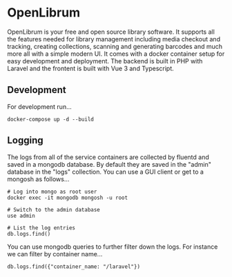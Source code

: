 # OpenLibrum

OpenLibrum is your free and open source library software. It supports all the features needed for library management
including media checkout and tracking, creating collections, scanning and generating barcodes and much more all with
a simple modern UI. It comes with a docker container setup for easy development and deployment. The backend is built
in PHP with Laravel and the frontent is built with Vue 3 and Typescript.

## Development

For development run...

```
docker-compose up -d --build
```

## Logging

The logs from all of the service containers are collected by fluentd and saved in a mongodb
database. By default they are saved in the "admin" database in the "logs" collection. You can
use a GUI client or get to a mongosh as follows...

```
# Log into mongo as root user
docker exec -it mongodb mongosh -u root

# Switch to the admin database
use admin

# List the log entries
db.logs.find()
```

You can use mongodb queries to further filter down the logs. For instance we can filter by container name...

```
db.logs.find({"container_name: "/laravel"})
```

